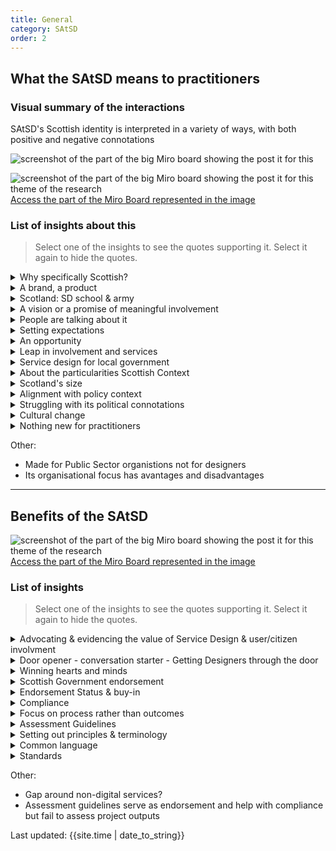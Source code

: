 ```yaml
---
title: General
category: SAtSD
order: 2
---
```


## What the SAtSD means to practitioners

### Visual summary of the interactions
SAtSD's Scottish identity is interpreted in a variety of ways, with both positive and negative connotations

![screenshot of the part of the big Miro board showing the post it for this](/practitioner-stories/images/SAtSD/satsd-graphic.png)

![screenshot of the part of the big Miro board showing the post it for this theme of the research](/practitioner-stories/images/SAtSD/satsd-gen1.png)
[Access the part of the Miro Board represented in the image](https://miro.com/app/board/o9J_ldOzA14=/?moveToWidget=3074457352333735753&cot=14)

### List of insights about this

> Select one of the insights to see the quotes supporting it. Select it again to hide the quotes.

 <details>
 <summary>Why specifically Scottish?</summary>
 <ul>
 <li>Why is there the SAtSD? Why isn’t it just service design? It needs to be sold to me that there should be a special Scottish way</li>
<li>Colleagues in [...] different places talk about the approach of Scottish design. It's just about service design</li>
<li>I quite often hear ‘well, why is it Scottish approach, why is it different to service design?’</li>
<li>Does Scotland want to be different? Are they setting themselves out to be different? And then failing at being different</li>
 </ul>
 </details>
 <details>
 <summary>A brand, a product</summary>
 <ul>
 <li>It's an approach that has been packaged up along with resources and assets to codify and standardise practice, so to me it's a product and a brand [...] it feels like it's a brand that's been promoted</li>
 </ul>
 </details>
 <details>
 <summary>Scotland: SD school & army</summary>
 <ul>
 <li>It gives the impression that design is over here, and that we are building an army of designers to be the biggest design school in the world. So for that reason again, it feels like it's a brand that's been promoted</li>
<li>We have this ambition about Scotland being almost like a design school and, you know, people being equipped with the skills to understand what is expected of them and how they can participate</li>
 </ul>
 </details>
 <details>
 <summary>A vision or a promise of meaningful involvement</summary>
 <ul>
 <li>Service design is everybody’s business. [...] we sometimes present SD as if it is just for the cool kids. It is not, it is for everybody, it is for every citizen. You know, that right to co-design or at least to influence, to have a say on the services that you as a citizen receive; that right to help determine how those work, that's what it means to me</li>
<li>It's almost like a kind of promise I suppose, from Scottish Government about taking a citizen-led approach about how they design their services. So kind of like putting a stake in the ground and saying: "that's how we want to work, this is the approach that we would like to take and this is our promise to put the citizens at the centre of how we do public services"</li>
<li>An idea and a principle which encourages people to ensure that they are not designing in their own heads, that they are taking that design out of their own heads and that they are pushing away from them. For me the big part of it is "where is the power in any design activity?" if the power is with you as a designer, as a researcher, as a content or service designer, then it's in the wrong place. Now that's not to say that specialist skills should not be there but we should try to push the power out to the actual service users and giving and encouraging them ways to engage with us more effectively</li>
<li>wWat I take from SAtSD, that's the hope for me, that it will become more ingrained across national and local government and 3rd sector. [...] for me it's going to be core competence: if your organisation is not doing this then you are missing out. and it's been quite proven that organisations if they do this, they get better</li>
<li>The Scottish approach is very much around trying to actively encourage us to get people into the room as much as possible, it's very easy to kind of forget, to do the primary research with some people, [...] but then when we get to the design process, they're out, we're the specialists, we know what we are doing, we're going to come up with this and there you go! it's forgotten. And I think that's where we're slightly different, I'm not saying we're unique, there are  places around the world that do that stuff, and do it well, but trying to make that a key part of the design, that's probably a bit more unique</li>
<li>What SAtSD means to me and why it is different to Service Design practice is that it is about inclusion and about being inclusive in its approach and how services are design and the process. So it is not just designing a service in a person-centred test, in a way, it’s about making sure that people can be involved inclusively in the design and delivery</li>
 </ul>
 </details>
 <details>
 <summary>People are talking about it</summary>
 <ul>
 <li>I have talked to [people] in Wales who are doing a bit of this work.</li>
<li>I think it's landed well and when I speak to colleagues in London, and Manchester and different places they will talk about the approach of Scottish Design [...] They've heard about it potentially at conferences like SDinGov, some other work like Snook and some big authorities, [...] but also through the Scottish Government's own website and I know it's easy to access</li>
</ul>
</details>

 <details>
 <summary>Setting expectations</summary>
 <ul>
 <li>People from other countries look at it and they are like what‘s Scotland is doing is different. But it‘s not. And then, it kind of draws weird glances to be like: "does Scotland want to be different? Are they setting themselves out to be different? And then failing at being different. It sets weird expectations, I think</li>
 </ul>
 </details>
 <details>
 <summary>An opportunity</summary>
 <ul>
 <li>Taking a more assets based approach to the work that is being done, not just always approach people as always needing something that only our service can provide. Building on [what people are already doing] or identifying things that could be further developed or linked to other things or approaching people with the knowledge and the assumption that they already have a whole life and if that whole life doesn't include something that a service thinks it should then having a look at that approach and maybe flipping that a bit</li>
<li>And I think if any angle was desired to set out Scotland as different or as more forward leading, then I would want it to be that aspect of involving people in designing the design work. I‘m almost interested in saying “hey, we‘re the designers within the public sector in Scotland, and we don’t want to lead on the design work. We want to take it back. We want to help other people design their services and maybe that‘s what sets us apart</li>
 </ul>
 </details>
 <details>
 <summary>Leap in involvement and services</summary>
 <ul>
 <li>SAtSD is one of these core things that has this opportunity to really do a huge leap in different services and to have people more involved and take responsibilities, and maybe even design these services themselves, that would be the holy grail if you like</li>
 </ul>
 </details>
 <details>
 <summary>Service design for local government</summary>
 <ul>
 <li>The opportunity with the SAtSD is that we can get almost a more council and local view on how that could be applied. Because you cannot just lift from a text book or from a course and say let’s go and use this. It doesn’t quite work. You need a version for local government because we‘re so different in that aspect. [...] Having that national view on Scottish local government</li>
 </ul>
 </details>
 <details>
 <summary>About the particularities Scottish Context</summary>
 <ul>
 <li>There is an appetite to do things differently. There may not be an understanding across the board. But there is an absolute appetite to do things. And the SAtSD, you know, people are talking about it. That kind of provides me with the evidence that people want things to change. I can see the great ideas in there, and now I want to know how we do this, cause it’s actually really hard</li>
<li>It links so neatly to the Scottish approach to government, which is very much around the kind of community empowerment and the idea of with not for really really meaning that</li>
<li>To me it’s about the context we’ve got in Scotland, and it’s about how we apply it to the challenges we’ve got to delivering good public services in Scotland. And there are some core ideas there that are significantly, probably different to how other people may approach service design</li>
<li>To be able to speak to someone and say 'we have a user journey that covers all this' and 'this is how we operate'. [...] when you start describing that through the lens of users and these life events or these problem-cascades once you have described that to people, they are just nodding, going ‘yes, we totally get it, we are part of that’. And it has to live somewhere, but people need to be able to say ‘no, but this is something that we subscribe to and want to get properly in Scotland’. And to me that’s about the Scottish context</li>
<li>It is not a fake construct to me at all. I think that some people may be a bit cynical about it</li>
<li>Building digital stuff, thinking about agile, and looking at what government digital services were doing, and thinking: we need have to be able to do a digital transformation at the Scottish government and the Scottish public sector, but we need to do figure out how to do it in Scotland, because the context is very very different</li>
 </ul>
 </details>
<details>
<summary>Scotland's size</summary>
<ul>
 <li>The size of Scotland plays a factor in that and it's more to do with the size of the public sector, and the private sector and the relationship that that allows, because it's much easier to connect things together [...] if I'm working in one policy area, the other policy area is just sitting over there, I can talk to them, they are not a separate department, there are not in a separate town, ok, this should not be an issue in terms of remote working but it's an issue because there are kind of "out of sight out of mind" [...] I think size is a big factor</li>
 </ul>
</details>
 <details>
 <summary>Alignment with policy context</summary>
 <ul>
 <li>The different policy context that Scotland operates in. And I think that is more about inclusion, it’s more about bringing the right people to the table, taking time to make decisions... you know, my joke about Scotland is that England will have done it yesterday, Scotland will decide tomorrow. I mean that really positively about Scotland, in a policy context I think we really are about inclusive and genuine interest in putting people’s needs at the centre. I think that’s what makes it different and that’s what it is. It’s about aligning... I call it the cognitive operating system of a country. A country tends to sort of unite itself around what the government’s policies are. I think it’s aligned with that kind of cognitive system</li>
<li>My interest was picked and it felt we should have a national approach. It's about this consistency. [...] In Scotland at least, we've got progressive policy. It's leaning towards a wellbeing economy. We will never have a better opportunity to make that real. And I think that's encouraging, there are good example of this happening, just grassroots, there is lots of good noises and we will see what good actions come from that</li>

 </ul>
 </details>
 <details>
 <summary>Struggling with its political connotations</summary>
 <ul>
 <li>Because it‘s Scottish Government and because of who runs the SG, they do kind of need to say something like “oh, we got that special Scottish way of doing things”, which is not something that I‘m into. I find it very difficult to engage with something with that kind of apparent political lens to it</li>
 </ul>
 </details>
 <details>
 <summary>Cultural change</summary>
 <ul>
 <li>It's a cultural change thing [...] you are just creating a new context for it, and maybe that’s what needs to happen within Scotland just because of the desire to do everything slightly separately. I understand that</li>
 </ul>
 </details>
 <details>
 <summary>Nothing new for practitioners</summary>
 <ul>
 <li>It's nothing new, someone just put a label on it. [...] I suppose that people have been doing what we are doing for years and years, so it's nothing new; and I think we need to remember that. But I think that the terminology has changed and the way that people, and those roles sit within organisations have changed</li>
<li>I read it and i have to say that, yes of course, it seems so basic and yes, I don’t disagree with any of it, but of course you are doing that. That is just the bare minimum</li>
<li>It's just a retelling of things that are already exist in my opinion. [...] As a practitioner, there is nothing new in the SAtSD. [...] It is a very positive thing, [but] not critically advancing the discipline</li>
<li>To me, it’s actually a lot less about the practices. The practitioners know what they do, they know what design is, they know the design process</li>
<li>But for like as a practitioner myself and like my workload, it doesn’t really, I would say I’m not really bothered about it because I am practitioner and we are experts on our own and we know what we’re doing day to day. [...] The couple of pages, which is like the actual document, as a practitioner I don’t find them extremely helpful because it doesn’t say anything</li>
<li>Beyond using it for sending it to executives and as a resource, I‘m a bit confused to how else to use it and maybe that‘s the point of it. Maybe that‘s fine</li>
 </ul>
 </details>
 
Other:
 - Made for Public Sector organistions not for designers
 - Its organisational focus has avantages and disadvantages

<hr class="big">

## Benefits of the SAtSD

![screenshot of the part of the big Miro board showing the post it for this theme of the research](/practitioner-stories/images/SAtSD/satsd-gen2.png)
[Access the part of the Miro Board represented in the image](https://miro.com/app/board/o9J_ldOzA14=/?moveToWidget=3074457352333740932&cot=14)

### List of insights

> Select one of the insights to see the quotes supporting it. Select it again to hide the quotes.



<details>
<summary>Advocating & evidencing the value of Service Design & user/citizen involvment</summary>
<ul>
<li>It does great work in terms of advocating for involving users within design work. [...] It does great things in terms of informing people getting involved in design work or procuring design work. Why it is important to involve citizens within the services that you are creating. It‘s good for justifying why that‘s important [...] I love that it says, "if you don’t understand the needs of your citizens and you don’t understand how to co-design in a way that is fitting and appropriate for that person, involve that person in the planning. So that they can help you plan it."</li>
<li>It’s incredibly passive at the moment in terms of how we engage with users, and actually that’s because it is really difficult.  [... The SAtSD is] breaking some of those barriers so we can really do good service design more. We can design good services that work for people, not based on ego or organisation or constraints, everyone is in that together. And it’s not easy, but it’s really necessary</li>
<li>On a higher level - in terms of operation, of Scotland, and from the perspective of me working in an over-bureaucratic organisation - being a public service but not really doing service design, I think it’s extremely valuable to have. Because it then looks like government is doing it and here are some tools like guidance and toolkits, and it just proves the value for other organisations to do it as well. [...] I guess my aim has always been “here is the justification of why we need service design, here is the impact it made to other organisations, here is the Scottish Approach to Service Design and blah blah blah</li>
</ul>
</details>
<details>
<summary>Door opener - conversation starter - Getting Designers through the door</summary>
<ul>
<li>Working in the [public sector], I’ve had a six-month struggle to not even implement it, just get people to acknowledge that it is an ok thing to do. So I can see now more and more how smart it is</li>
<li>It gets me through the door . [...] It is a great tool, and a kind of methodology to take it into organisations and say: ‘look, this is what I do, the evidence for why we're trying to do it, where it has evolved from...’</li>
<li>SAtSD has opened up a conversation and has people gathering around it, so for me it's been a great way to find people and to locate people to talk to, or to avoid</li>

</ul>
</details>
<details>
<summary>Winning hearts and minds</summary>
<ul>
<li>What the Government is doing, the playbook [...] is your manual. But actually they’ve got to win hearts and minds. I think the SAtSD has been about winning hearts and minds, and being a community in the way they have done the training and built that up. I’ve definitely seen that. [...]  with something like the SAtSD, there’s a nervousness, so you can be quite purist about it: ‘it must be done this way’, ‘it’s got to be done this way’. I think it is more about principles and hearts and minds than it is about practice</li>
<li>I think it is positive that it is there [...] You can see that the public sector responds to stuff like this [..] they have to reorient how  they work</li>
<li>The Scottish approach to service design has helped us give us a kind of philosophy that helped us get design closer to the people. But if we are serious about service design being everybody's business, then it has to be everybody. It's not just about people working in local government, it's not just about the more articulate people, who were always members of the public that would put their hands out when the NHS is asking for a public consultation. It has to be Everybody</li>
</ul>
</details>
<details>
<summary>Scottish Government endorsement</summary>
<ul>
<li>So, I think the biggest benefit of the Scottish Approach to Service Design is almost the endorsement of the Scottish Government</li>
<li>We need to build to point to that and say ‘no, but we’ve got an agreement at the highest levels in government, that that’s the way we work. We’ve embedded it into, wherever our mandates exist. We managed to integrate it in there, and we got support from the community to do it</li>
</ul>
</details>
<details>
<summary>Endorsement Status & buy-in</summary>
<ul>
<li>I guess I see the value of it as being more buying in and show-the-impact type of thing. [...] But as a form to present to executives or whatever I would use it. It‘s branded with a logo, so use it because there is a logo on it</li>
</ul>
</details>
<details>
<summary>Compliance</summary>
<ul>
<li>I've used it to beat people up when they don’t let me do my job [...] it is being useful as a sort of official compliance document. It gives us status, the same status, [...]  I hope, than information governance, or open source code, and things like that</li>
</ul>
</details>
<details>
<summary>Focus on process rather than outcomes</summary>
<ul>
<li>It focuses on the process [... ] it sort of says: ‘during your project, have you done this and this?’ rather than ‘have you produced this and that outcome’. And that is really useful, because we can really say to people, you know, we are supposed to comply, so this is the process that we need to implement</li>
<li>A process which makes us think of the service user and thinking about their life journey, not our internal structure, that will inevitable result in us going: hang on a second, this bit of this journey has nothing to do with us, [..], what do we need to do now? so it's forcing us to think in someone else's shoes which really what we should be doing, or what good design should be doing</li>
</ul>
</details>
<details>
<summary>Assessment Guidelines</summary>
<ul>
<li>I think the maturity modelling piece is useful as well because we can score ourselves against others and say, where we need to be to move up to the next level</li>
<li>It has actually been a lot more useful than I ever thought it would be. [...] the SAtSD assessment [...] has been really helpful because I need to beat people a bit to listen to service design so I really want to do it I think it is a useful tool to say, ‘look, we have to comply with this so here is the assessment, we can rate ourselves and then see how we are doing, and turns out we probably should be talking to more people</li>
</ul>
</details>
<details>
<summary>Setting out principles & terminology</summary>
<ul>
<li>I recognise that it‘s an important thing to set out as a set of principles</li>
</ul>
</details>
<details>
<summary>Common language</summary>
<ul>
<li>The ability to put it out in plain English the benefit of it and how a council can use it. It is really helpful</li>
<li>People are developing the language to be talking about it within a service design context; which I think is really </li>helpful because it allows us to be able to articulate what we do a bit better,  and gives people a frame of reference. [...] Before I came on board, the partnership had time to be introduced to this tool and they are using a lot of the language involved in the tool</li>
<li>There is a commonality of language and understanding of the principles, and the why and the need,</li>
</ul>
</details>
<details>
<summary>Standards</summary>
<ul>
<li>And then the standards I guess, they are more for digital services</li>
</ul>
</details>

Other:
- Gap around non-digital services?
- Assessment guidelines serve as endorsement and help with compliance but fail to assess project outputs


<div>Last updated: {{site.time | date_to_string}}</div>

